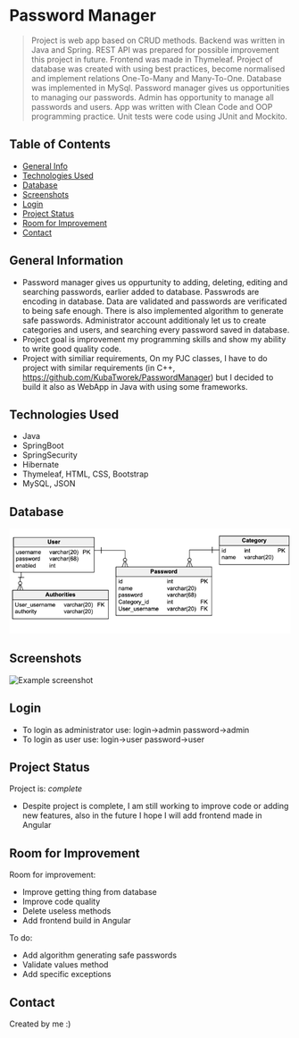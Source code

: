 # Password Manager
> Project is web app based on CRUD methods. Backend was written in Java and Spring. REST API was prepared for possible improvement this project in future.  Frontend was made in Thymeleaf. Project of database was created with using best practices, become normalised and implement relations One-To-Many and Many-To-One. Database was implemented in MySql. Password manager gives us opportunities to managing our passwords. Admin has opportunity to manage all passwords and users. App was written with Clean Code and OOP programming practice. Unit tests were code using JUnit and Mockito.

## Table of Contents
* [General Info](#general-information)
* [Technologies Used](#technologies-used)
* [Database](#database)
* [Screenshots](#screenshots)
* [Login](#login)
* [Project Status](#project-status)
* [Room for Improvement](#room-for-improvement)
* [Contact](#contact)

## General Information
- Password manager gives us oppurtunity to adding, deleting, editing and searching passwords, earlier added to database. Passwrods are encoding in database. Data are validated and passwords are verificated to being safe enough. There is also implemented algorithm to generate safe passwords. Administrator account additionaly let us to create categories and users, and searching every password saved in database.
- Project goal is improvement my programming skills and show my ability to write good quality code.
- Project with similiar requirements, On my PJC classes, I have to do project with similar requirements (in C++, https://github.com/KubaTworek/PasswordManager) but I decided to build it also as WebApp in Java with using some frameworks.

## Technologies Used
- Java
- SpringBoot
- SpringSecurity
- Hibernate
- Thymeleaf, HTML, CSS, Bootstrap
- MySQL, JSON


## Database
![Example screenshot](database-schema.png)
<!-- If you have screenshots you'd like to share, include them here. -->
  
  
## Screenshots
![Example screenshot](./img/screenshot.png)
<!-- If you have screenshots you'd like to share, include them here. -->


## Login
* To login as administrator use: login->admin password->admin
* To login as user use: login->user password->user


## Project Status
Project is: _complete_
- Despite project is complete, I am still working to improve code or adding new features, also in the future I hope I will add frontend made in Angular


## Room for Improvement

Room for improvement:
- Improve getting thing from database
- Improve code quality
- Delete useless methods
- Add frontend build in Angular

To do:
- Add algorithm generating safe passwords
- Validate values method
- Add specific exceptions


## Contact
Created by me :)
